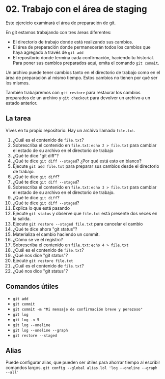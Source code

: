 
# 02. Trabajo con el área de staging

Este ejercicio examinará el área de preparación de git.

En git estamos trabajando con tres áreas diferentes:

* El directorio de trabajo donde está realizando sus cambios.
* El área de preparación donde permanecerán todos los cambios que haya agregado a través de `git add`
* El repositorio donde termina cada confirmación, haciendo tu historial. Para poner sus cambios preparados aquí, emita el comando `git commit`.

Un archivo puede tener cambios tanto en el directorio de trabajo como en el área de preparación al mismo tiempo.
Estos cambios no tienen por qué ser los mismos.

También trabajaremos con `git restore` para restaurar los cambios preparados de un archivo y `git checkout` para devolver un archivo a un estado anterior.

## La tarea

Vives en tu propio repositorio. Hay un archivo llamado `file.txt`.

1. ¿Cuál es el contenido de `file.txt`?
2. Sobrescriba el contenido en `file.txt`: `echo 2 > file.txt` para cambiar el estado de su archivo en el directorio de trabajo
3. ¿Qué te dice "git diff"?
4. ¿Qué te dice `git diff --staged`? ¿Por qué está esto en blanco?
5. Ejecute `git add file.txt` para preparar sus cambios desde el directorio de trabajo.
6. ¿Qué te dice `git diff`?
7. ¿Qué te dice `git diff --staged`?
8. Sobrescriba el contenido en `file.txt`: `echo 3 > file.txt` para cambiar el estado de su archivo en el directorio de trabajo.
9. ¿Qué te dice `git diff`?
10. ¿Qué te dice `git diff --staged`?
11. Explica lo que está pasando
12. Ejecute `git status` y observe que `file.txt` está presente dos veces en la salida.
13. Ejecute `git restore --staged file.txt` para cancelar el cambio
14. ¿Qué te dice ahora "git status"?
15. Materializa el cambio haciendo un commit.
16. ¿Cómo se ve el registro?
17. Sobrescriba el contenido en `file.txt`: `echo 4 > file.txt` 
18. ¿Cuál es el contenido de `file.txt`?
19. ¿Qué nos dice "git status"?
20. Ejecute `git restore file.txt`
21. ¿Cuál es el contenido de `file.txt`?
22. ¿Qué nos dice "git status"?

## Comandos útiles

- `git add`
- `git commit`
- `git commit -m "Mi mensaje de confirmación breve y perezoso"`
- `git log`
- `git log -n 5`
- `git log --oneline`
- `git log --oneline --graph`
- `git restore --staged`

## Alias

Puede configurar alias, que pueden ser útiles para ahorrar tiempo al escribir comandos largos.
`git config --global alias.lol 'log --oneline --graph --all'`
